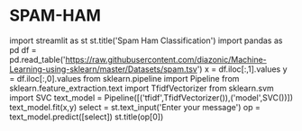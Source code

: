 # SPAM-HAM
import streamlit as st st.title('Spam Ham Classification') import pandas as pd df = pd.read_table('https://raw.githubusercontent.com/diazonic/Machine-Learning-using-sklearn/master/Datasets/spam.tsv') x = df.iloc[:,1].values y = df.iloc[:,0].values from sklearn.pipeline import Pipeline from sklearn.feature_extraction.text import TfidfVectorizer from sklearn.svm import SVC text_model = Pipeline([('tfidf',TfidfVectorizer()),('model',SVC())])  text_model.fit(x,y) select = st.text_input('Enter your message') op = text_model.predict([select]) st.title(op[0])
